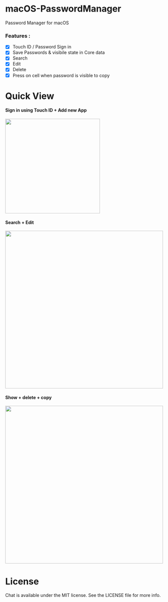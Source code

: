 # macOS-PasswordManager
Password Manager for macOS

### Features :
- [x] Touch ID / Password Sign in
- [x] Save Passwords & visibile state in Core data
- [x] Search 
- [x] Edit 
- [x] Delete
- [x] Press on cell when password is visible to copy 

# Quick View
#### Sign in using Touch ID + Add new App
<img src="https://github.com/MaorS/macOS-PasswordManager/blob/master/media/1.gif" width="300">

#### Search + Edit
<img src="https://github.com/MaorS/macOS-PasswordManager/blob/master/media/2.gif" width="500">

#### Show + delete + copy
<img src="https://github.com/MaorS/macOS-PasswordManager/blob/master/media/3.gif" width="500">

# License
Chat is available under the MIT license. See the LICENSE file for more info.
